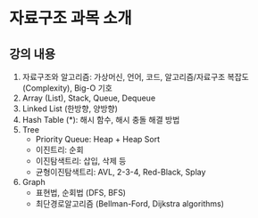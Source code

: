 # 자료구조 과목 소개

## 강의 내용
1. 자료구조와 알고리즘: 가상머신, 언어, 코드, 알고리즘/자료구조 복잡도 (Complexity), Big-O 기호
2. Array (List), Stack, Queue, Dequeue
3. Linked List (한방향, 양방향)
4. Hash Table (*): 해시 함수, 해시 충돌 해결 방법
5. Tree
    - Priority Queue: Heap + Heap Sort
    - 이진트리: 순회
    - 이진탐색트리: 삽입, 삭제 등
    - 균형이진탐색트리: AVL, 2-3-4, Red-Black, Splay
6. Graph
    - 표현법, 순회법 (DFS, BFS)
    - 최단경로알고리즘 (Bellman-Ford, Dijkstra algorithms)